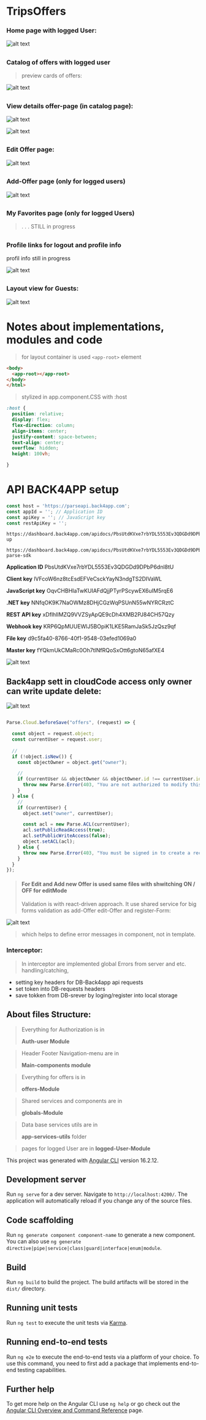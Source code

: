 # TripsOffers

### Home page with logged User:

![alt text](image-2.png)


##
##

### Catalog of offers with logged user
>preview cards of offers:

![alt text](image-3.png)

##
##


### View details offer-page (in catalog page):

![alt text](image-7.png)

![alt text](image-8.png)

##
##

### Edit Offer page:

![alt text](image-9.png)
##
##

### Add-Offer page (only for logged users)

![alt text](image-4.png)

##
##

### My Favorites page (only for logged Users)
> . . . STILL in progress

##
##

### Profile links for logout and profile info
profil info still in progress

![alt text](image-5.png)
##
##

### Layout view for Guests:

![alt text](image-11.png)
##
##

# Notes about implementations, modules and code

> for layout container is used ```<app-root>``` element
```html
<body>
  <app-root></app-root>
</body>
</html>
```
> stylized in app.component.CSS with :host
```CSS
:host {
  position: relative;
  display: flex;
  flex-direction: column;
  align-items: center;
  justify-content: space-between;
  text-align: center;
  overflow: hidden;
  height: 100vh;

}
```

# API  BACK4APP setup

>
```javascript
const host = 'https://parseapi.back4app.com';
const appId = ''; // Application ID
const apiKey = ''; // JavaScript key
const restApiKey = '';
```
 

```
https://dashboard.back4app.com/apidocs/PbsUtdKVxe7rbYDL5553Ev3QDGDd9DPbP6dnl8tU#signing-up

https://dashboard.back4app.com/apidocs/PbsUtdKVxe7rbYDL5553Ev3QDGDd9DPbP6dnl8tU#initializing-parse-sdk

```


**Application ID**
PbsUtdKVxe7rbYDL5553Ev3QDGDd9DPbP6dnl8tU

**Client key**
lVFcoW6nz8tcEsdEFVeCsckYayN3ndgTS2DIVaWL

**JavaScript key**
OqvCHBHIaTwKUIAFdQjjPTyrPScywEX6uIM5rqE6

**.NET key**
NNfqOK9K7NaOWMz8DHjCGzWqPSUnN55wNYRCRztC

**REST API key**
xDflhIlMZQ9VVZSyApQE9cDh4XMB2PJ84CH57Qzy

**Webhook key**
KRP6QpMUUEWlJ5BOpiK1LKE5RamJaSk5JzQsz9qf

**File key**
d9c5fa40-8766-40f1-9548-03efed1069a0

**Master key**
fYQkmUkCMaRc0Oh7tlNfRQoSxOtt6gtoN65afXE4

![alt text](image.png)


## Back4app sett in cloudCode access only owner can write update delete:

![alt text](image-1.png)


```javascript

Parse.Cloud.beforeSave("offers", (request) => {

  const object = request.object;
  const currentUser = request.user;
  
  // 
  if (!object.isNew()) { 
    const objectOwner = object.get("owner");

    // 
    if (currentUser && objectOwner && objectOwner.id !== currentUser.id) {
      throw new Parse.Error(403, "You are not authorized to modify this record.");
    }
  } else {
    // 
    if (currentUser) {
      object.set("owner", currentUser);

      const acl = new Parse.ACL(currentUser);
      acl.setPublicReadAccess(true);
      acl.setPublicWriteAccess(false);
      object.setACL(acl);
    } else {
      throw new Parse.Error(403, "You must be signed in to create a record.");
    }
  }
});

```

> #### For Edit and Add new Offer is used same files with shwitching ON / OFF for editMode
> Validation is with react-driven approach. It use shared service for big forms validation as add-Offer edit-Offer and register-Form:

![alt text](image-10.png)

> which helps to define error messages in component, not in template.

### Interceptor:
> In interceptor are implemented global Errors from server and etc. handling/catching, 
- setting key headers for DB-Back4app api requests
- set token into DB-requests headers 
- save tokken from DB-srever by loging/register into local storage

##
##

## About files Structure:

> Everything for Authorization is in 
> 
> **Auth-user Module**
> 

> Header Footer Navigation-menu are in 
> 
> **Main-components module**
> 

> Everything for offers is in 
> 
> **offers-Module**
> 

> Shared services and components are in 
> 
> **globals-Module**
>
> 

> Data base services utils are in 
> 
> **app-services-utils** folder
>
> 

> pages for logged User are in 
> **logged-User-Module**
>
> 



This project was generated with [Angular CLI](https://github.com/angular/angular-cli) version 16.2.12.

## Development server

Run `ng serve` for a dev server. Navigate to `http://localhost:4200/`. The application will automatically reload if you change any of the source files.

## Code scaffolding

Run `ng generate component component-name` to generate a new component. You can also use `ng generate directive|pipe|service|class|guard|interface|enum|module`.

## Build

Run `ng build` to build the project. The build artifacts will be stored in the `dist/` directory.

## Running unit tests

Run `ng test` to execute the unit tests via [Karma](https://karma-runner.github.io).

## Running end-to-end tests

Run `ng e2e` to execute the end-to-end tests via a platform of your choice. To use this command, you need to first add a package that implements end-to-end testing capabilities.

## Further help

To get more help on the Angular CLI use `ng help` or go check out the [Angular CLI Overview and Command Reference](https://angular.io/cli) page.